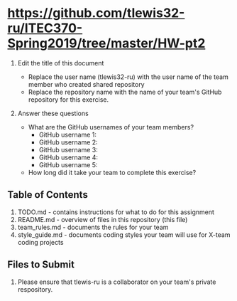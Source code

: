 # https://github.com/tlewis32-ru/ITEC370-Spring2019/tree/master/HW-pt2

1. Edit the title of this document
   * Replace the user name (tlewis32-ru) with the user name of the team member who created shared repository
   * Replace the repository name with the name of your team's GitHub repository for this exercise.

2. Answer these questions
   * What are the GitHub usernames of your team members?
       * GitHub username 1:
       * GitHub username 2:
       * GitHub username 3:
       * GitHub username 4:
       * GitHub username 5:
   * How long did it take your team to complete this exercise? 

## Table of Contents
1. TODO.md - contains instructions for what to do for this assignment
2. README.md - overview of files in this repository (this file)
3. team_rules.md - documents the rules for your team
4. style_guide.md - documents coding styles your team will use for X-team coding projects

## Files to Submit
1. Please ensure that tlewis-ru is a collaborator on your team's private respository.
